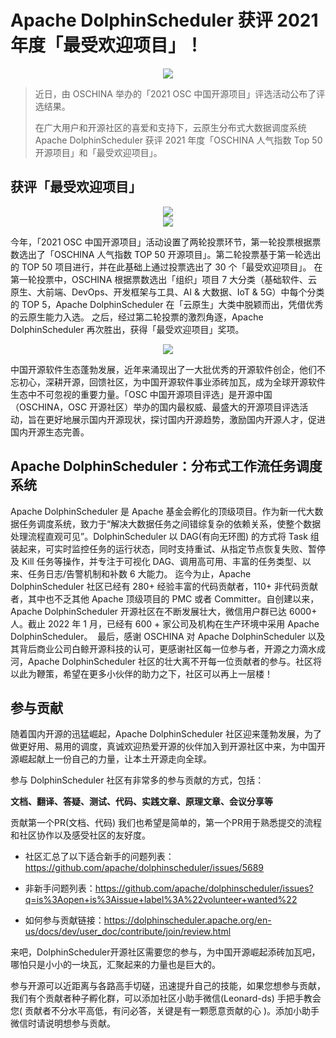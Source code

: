 # Apache DolphinScheduler 获评 2021 年度「最受欢迎项目」！
<div align=center>
<img src="https://s1.imgpp.com/2022/01/07/_c449bb07189725ea562d5ba404504b8f_96119.md.jpg"/>
</div>

> 近日，由 OSCHINA 举办的「2021 OSC 中国开源项目」评选活动公布了评选结果。
> 
> 在广大用户和开源社区的喜爱和支持下，云原生分布式大数据调度系统 Apache DolphinScheduler 获评 2021 年度「OSCHINA 人气指数 Top 50 开源项目」和「最受欢迎项目」。

## 获评「最受欢迎项目」
<div align=center>
<img src="https://s1.imgpp.com/2022/01/07/1.png"/>
</div>

<div align=center>
<img src="https://s1.imgpp.com/2022/01/07/2.png"/>
</div>



今年，「2021 OSC 中国开源项目」活动设置了两轮投票环节，第一轮投票根据票数选出了「OSCHINA 人气指数 TOP 50 开源项目」。第二轮投票基于第一轮选出的 TOP 50 项目进行，并在此基础上通过投票选出了 30 个「最受欢迎项目」。
在第一轮投票中，OSCHINA 根据票数选出「组织」项目 7 大分类（基础软件、云原生、大前端、DevOps、开发框架与工具、AI & 大数据、IoT & 5G）中每个分类的 TOP 5，Apache DolphinScheduler 在「云原生」大类中脱颖而出，凭借优秀的云原生能力入选。
之后，经过第二轮投票的激烈角逐，Apache DolphinScheduler 再次胜出，获得「最受欢迎项目」奖项。

<div align=center>
<img src="https://s1.imgpp.com/2022/01/07/3-1.png"/>
</div>

中国开源软件生态蓬勃发展，近年来涌现出了一大批优秀的开源软件创企，他们不忘初心，深耕开源，回馈社区，为中国开源软件事业添砖加瓦，成为全球开源软件生态中不可忽视的重要力量。「OSC 中国开源项目评选」是开源中国（OSCHINA，OSC 开源社区）举办的国内最权威、最盛大的开源项目评选活动，旨在更好地展示国内开源现状，探讨国内开源趋势，激励国内开源人才，促进国内开源生态完善。


## Apache DolphinScheduler：分布式工作流任务调度系统

Apache DolphinScheduler 是 Apache 基金会孵化的顶级项目。作为新一代大数据任务调度系统，致力于“解决大数据任务之间错综复杂的依赖关系，使整个数据处理流程直观可见”。DolphinScheduler 以 DAG(有向无环图) 的方式将 Task 组装起来，可实时监控任务的运行状态，同时支持重试、从指定节点恢复失败、暂停及 Kill 任务等操作，并专注于可视化 DAG、调用高可用、丰富的任务类型、以来、任务日志/告警机制和补数 6 大能力。
迄今为止，Apache DolphinScheduler 社区已经有 280+ 经验丰富的代码贡献者，110+ 非代码贡献者，其中也不乏其他 Apache 顶级项目的 PMC 或者 Committer。自创建以来，Apache DolphinScheduler 开源社区在不断发展壮大，微信用户群已达 6000+ 人。截止 2022 年 1 月，已经有 600 + 家公司及机构在生产环境中采用 Apache DolphinScheduler。 
最后，感谢 OSCHINA 对 Apache DolphinScheduler 以及其背后商业公司白鲸开源科技的认可，更感谢社区每一位参与者，开源之力滴水成河，Apache DolphinScheduler 社区的壮大离不开每一位贡献者的参与。社区将以此为鞭策，希望在更多小伙伴的助力之下，社区可以再上一层楼！

## 参与贡献

随着国内开源的迅猛崛起，Apache DolphinScheduler 社区迎来蓬勃发展，为了做更好用、易用的调度，真诚欢迎热爱开源的伙伴加入到开源社区中来，为中国开源崛起献上一份自己的力量，让本土开源走向全球。

参与 DolphinScheduler 社区有非常多的参与贡献的方式，包括：

**文档、翻译、答疑、测试、代码、实践文章、原理文章、会议分享等**

贡献第一个PR(文档、代码) 我们也希望是简单的，第一个PR用于熟悉提交的流程和社区协作以及感受社区的友好度。

- 社区汇总了以下适合新手的问题列表：https://github.com/apache/dolphinscheduler/issues/5689

- 非新手问题列表：https://github.com/apache/dolphinscheduler/issues?q=is%3Aopen+is%3Aissue+label%3A%22volunteer+wanted%22

- 如何参与贡献链接：https://dolphinscheduler.apache.org/en-us/docs/dev/user_doc/contribute/join/review.html

来吧，DolphinScheduler开源社区需要您的参与，为中国开源崛起添砖加瓦吧，哪怕只是小小的一块瓦，汇聚起来的力量也是巨大的。

参与开源可以近距离与各路高手切磋，迅速提升自己的技能，如果您想参与贡献，我们有个贡献者种子孵化群，可以添加社区小助手微信(Leonard-ds) 手把手教会您( 贡献者不分水平高低，有问必答，关键是有一颗愿意贡献的心 )。添加小助手微信时请说明想参与贡献。

